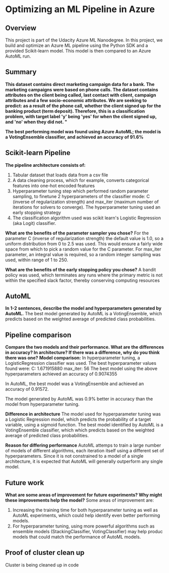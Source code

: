 # Optimizing an ML Pipeline in Azure

## Overview
This project is part of the Udacity Azure ML Nanodegree.
In this project, we build and optimize an Azure ML pipeline using the Python SDK and a provided Scikit-learn model.
This model is then compared to an Azure AutoML run.

## Summary
**This dataset contains direct marketing campaign data for a bank. The marketing campaigns were based on phone calls. The dataset contains attributes on the client being called, last contact with client, campaign attributes and a few socio-economic attributes. We are seeking to predict: as a result of the phone call, whether the client signed up for the banking product (term deposit). Therefore, this is a classification problem, with target label 'y' being 'yes' for when the client signed up, and 'no' when they did not. "**

**The best performing model was found using Azure AutoML; the model is a VotingEnsemble classifier, and achieved an accuracy of 91.6%**

## Scikit-learn Pipeline
**The pipeline architecture consists of:**
1. Tabular dataset that loads data from a csv file
2. A data cleaning process, which for example, converts categorical features into one-hot encoded features
3. Hyperparameter tuning step which performed random parameter sampling, to finetune 2 hyperparameters of the classifier mode: C (inverse of regularization strength) and max_iter (maximum number of iterations for solvers to converge). The hyperparameter tuning used an early stopping strategy
4. The classification algorithm used was scikit learn's Logistic Regression (aka Logit) classifier.

**What are the benefits of the parameter sampler you chose?**
For the parameter C (inverse of regularization strength) the default value is 1.0, so a uniform distribution from 0 to 2.5 was used. This would ensure a fairly wide space from which to pick a random value for the C parameter.
For max_iter parameter, an integral value is required, so a random integer sampling was used, within range of 1 to 250. 


**What are the benefits of the early stopping policy you chose?**
A bandit policy was used, which terminates any runs where the primary metric is not within the specified slack factor, thereby conserving computing resources

## AutoML
**In 1-2 sentences, describe the model and hyperparameters generated by AutoML.**
The best model generated by AutoML is a VotingEnsemble, which predicts based on the weighted average of predicted class probabilities. 

## Pipeline comparison
**Compare the two models and their performance. What are the differences in accuracy? In architecture? If there was a difference, why do you think there was one?**
**Model comparison:**
In hyperparameter tuning, a LogisticRegression classifier was used. The best hyperparameter values found were:
C: 1.671915880
max_iter: 56
The best model using the above hyperparameters achieved an accuracy of 0.9074355

In AutoML, the best model was a VotingEnsemble and achieved an accuracy of 0.91572.

The model generated by AutoML was 0.9% better in accuracy than the model from hyperparameter tuning.

**Difference in architecture**
The model used for hyperparameter tuning was a Logistic Regression model, which predicts the probability of a target variable, using a sigmoid function.
The best model identified by AutoML is a VotingEnsemble classifier, which which predicts based on the weighted average of predicted class probabilities. 

**Reason for differing performance**
AutoML attemps to train a large number of models of different algorithms, each iteration itself using a different set of hyperparameters. Since it is not constrained to a model of a single architecture, it is expected that AutoML will generally outperform any single model.


## Future work
**What are some areas of improvement for future experiments? Why might these improvements help the model?**
Some areas of improvement are:
1. Increasing the training time for both hyperparameter tuning as well as AutoML experiments, which could help identify even better performing models.
2. For hyperparameter tuning, using more powerful algorithms such as ensemble models (StackingClassifier, VotingClassifier) may help produc models that could match the performance of AutoML models.

## Proof of cluster clean up
Cluster is being cleaned up in code
